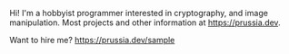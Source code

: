 Hi! I'm a hobbyist programmer interested in cryptography, and image manipulation.
Most projects and other information at https://prussia.dev.

Want to hire me? https://prussia.dev/sample
